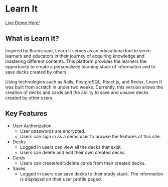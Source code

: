 # Learn It

[Live Demo Here!](https://brainscape-learnit.herokuapp.com/#/)

## What is Learn It? 

Inspired by Brainscape, Learn It serves as an educational tool to serve learners and educators in their journey of acquiring knowledge and mastering different contents. This platform provides the learners the opportunity to create a personalized learning stack of information and to save decks created by others. 

Using technologies such as Rails, PostgreSQL, React.js, and Redux, Learn It was built from scratch in under two weeks. Currently, this version allows the creation of decks and cards and the ability to save and unsave decks created by other users. 

## Key Features
* User Authorization
  * User passwords are encrypted. 
  * Users can sign in as a demo user to browse the features of this site. 
* Decks 
  * Logged in users can view all the decks that exist. 
  * Users can delete and edit their own created decks. 
* Cards 
  * Users can create/edit/delete cards from their created decks. 
* Saves 
  * Logged in users can save decks to their study stack. The information is displayed on their user profile paged. 
  
## 
